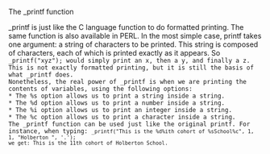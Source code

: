 The _printf function
<div>_printf is just like the C language function to do formatted printing. The same function is also available in PERL.
In the most simple case, printf takes one argument: a string of characters to be printed. This string is composed of characters, each of which is printed exactly as it appears. So <code>_printf("xyz"); would simply print an x, then a y, and finally a z. This is not exactly formatted printing, but it is still the basis of what _printf does.
<div>Nonetheless, the real power of _printf is when we are printing the contents of variables, using the following options:
<div>* The %s option allows us to print a string inside a string.
<div>* The %d option allows us to print a number inside a string.
<div>* The %i option allows us to print an integer inside a string.
<div>* The %c option allows us to print a character inside a string.
<div>The _printf function can be used just like the original printf. For instance, when typing: <code>_printf("This is the %d%ith cohort of %sSchool%c", 1, 1, "Holberton ", '.');
we get: This is the 11th cohort of Holberton School.